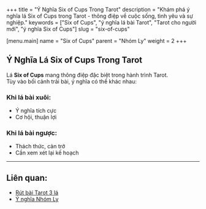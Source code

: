 +++
title = "Ý Nghĩa Six of Cups Trong Tarot"
description = "Khám phá ý nghĩa lá Six of Cups trong Tarot - thông điệp về cuộc sống, tình yêu và sự nghiệp."
keywords = ["Six of Cups", "ý nghĩa lá bài Tarot", "Tarot cho người mới", "ý nghĩa Six of Cups"]
slug = "six-of-cups"

[menu.main]
name = "Six of Cups"
parent = "Nhóm Ly"
weight = 2
+++

## Ý Nghĩa Lá Six of Cups Trong Tarot

Lá **Six of Cups** mang thông điệp đặc biệt trong hành trình Tarot.  
Tùy vào bối cảnh trải bài, ý nghĩa có thể khác nhau:

### Khi lá bài xuôi:
- Ý nghĩa tích cực  
- Cơ hội, thuận lợi  

### Khi lá bài ngược:
- Thách thức, cản trở  
- Cần xem xét lại kế hoạch  

---

## Liên quan:
- [Rút bài Tarot 3 lá](../../)
- [Ý nghĩa Nhóm Ly](../)
